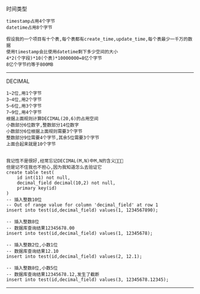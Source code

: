时间类型

    timestamp占用4个字节
    datetime占用8个字节
    
    假设我的一个项目有十个表,每个表都有create_time,update_time,每个表最少一千万的数据
    使用timestamp会比使用datetime剩下多少空间的大小
    4*2(个字段)*10(个表)*10000000=8亿个字节
    8亿个字节约等于800MB

---

DECIMAL

    1~2位,用1个字节
    3~4位,用2个字节
    5~6位,用3个字节
    7~9位,用4个字节
    根据上面规则计算DECIMAL(20,6)的占用空间
    小数部分6位数字,整数部分14位数字
    小数部分6位根据上面规则需要3个字节
    整数部分9位需要4个字节,其余5位需要3个字节
    上面合起来就是10个字节


    我记性不是很好,经常忘记DECIMAL(M,N)中M,N的含义🤣🤣🤣
    但是记不住我也不担心,因为我知道怎么去验证它
    create table test(
        id int(11) not null,
        decimal_field decimal(10,2) not null,
        primary key(id)
    )
    -- 插入整数10位
    -- Out of range value for column 'decimal_field' at row 1
    insert into test(id,decimal_field) values(1, 1234567890);

    -- 插入整数8位
    -- 数据库查询结果12345678.00
    insert into test(id,decimal_field) values(1, 12345678);
    
    -- 插入整数2位,小数1位
    -- 数据库查询结果12.10
    insert into test(id,decimal_field) values(2, 12.1);
    
    -- 插入整数8位,小数5位
    -- 数据库查询结果12345678.12,发生了截断
    insert into test(id,decimal_field) values(3, 12345678.12345);

---
